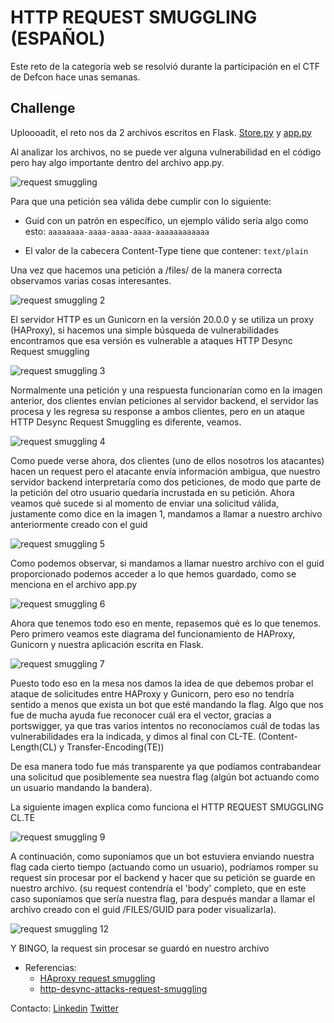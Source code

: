
# HTTP REQUEST SMUGGLING (ESPAÑOL)


Este reto de la categoría web se resolvió durante la participación en el CTF de Defcon hace unas semanas.


## Challenge


Uploooadit, el reto nos da 2 archivos escritos en Flask. [Store.py](https://drive.google.com/file/d/1Z_vWaLantTPysMckqwYrHkg1X6TzK8tb/view?usp=sharing) y [app.py](https://drive.google.com/file/d/1yMgQwd9WVGNqVnu9_UkV-0C2c5T4kXjh/view?usp=sharing)


Al analizar los archivos, no se puede ver alguna vulnerabilidad en el código pero hay algo importante dentro del archivo app.py.


![request smuggling](img/1.PNG)


Para que una petición sea válida debe cumplir con lo siguiente:

* Guid con un patrón en específico, un ejemplo válido sería algo como esto:
`aaaaaaaa-aaaa-aaaa-aaaa-aaaaaaaaaaaa`

* El valor de la cabecera Content-Type tiene que contener:
`text/plain`


Una vez que hacemos una petición a /files/  de la manera correcta observamos varias cosas interesantes.


![request smuggling 2](img/2.png)


El servidor HTTP es un Gunicorn en la versión 20.0.0 y se utiliza un proxy (HAProxy), si hacemos una simple búsqueda de vulnerabilidades encontramos que esa versión es vulnerable a ataques HTTP Desync Request smuggling


![request smuggling 3](img/3.PNG)


Normalmente una petición y una respuesta funcionarían como en la imagen anterior, dos clientes envían peticiones al servidor backend, el servidor las procesa y les regresa su response a ambos clientes, pero en un ataque HTTP Desync Request Smuggling es diferente, veamos.


![request smuggling 4](img/4.PNG)


Como puede verse ahora, dos clientes (uno de ellos nosotros los atacantes) hacen un request pero el atacante envía información ambigua, que nuestro servidor backend interpretaría como dos peticiones, de modo que parte de la petición del otro usuario quedaría incrustada en su petición.
Ahora veamos qué sucede si al momento de enviar una solicitud válida, justamente como dice en la imagen 1,  mandamos a llamar a nuestro archivo anteriormente creado con el guid 


![request smuggling 5](img/5.png)


Como podemos observar, si mandamos a llamar nuestro archivo con el guid proporcionado podemos acceder a lo que hemos guardado, como se menciona en el archivo app.py


![request smuggling 6](img/6.PNG)


Ahora que tenemos todo eso en mente, repasemos qué es lo que tenemos. Pero primero veamos este diagrama del funcionamiento de HAProxy, Gunicorn y nuestra aplicación escrita en Flask.


![request smuggling 7](img/7.jpeg)


Puesto todo eso en la mesa nos damos la idea de que debemos probar el ataque de solicitudes entre HAProxy y Gunicorn, pero eso no tendría sentido a menos que  exista un bot que esté mandando la flag. Algo que nos fue de mucha ayuda fue reconocer cuál era el vector, gracias a portswigger, ya que tras varios intentos no reconocíamos cuál de todas las vulnerabilidades era la indicada, y dimos al final con CL-TE. (Content-Length(CL) y Transfer-Encoding(TE))

De esa manera todo fue más transparente ya que podíamos contrabandear una solicitud que posiblemente sea nuestra flag (algún bot actuando como un usuario mandando la bandera).

La siguiente imagen explica como funciona el HTTP REQUEST SMUGGLING CL.TE


![request smuggling 9](img/9.png)


A continuación, como suponíamos que un bot estuviera enviando nuestra flag cada cierto tiempo (actuando como un usuario), podríamos romper su request sin procesar por el backend y hacer que su petición se guarde en nuestro archivo.
(su request contendría el 'body' completo, que en este caso suponíamos que sería nuestra flag, para después mandar a llamar el archivo creado con el guid /FILES/GUID para poder visualizarla).


![request smuggling 12](img/12.png)

  Y BINGO, la request sin procesar se guardó en nuestro archivo
  
  * Referencias: 
    * [HAproxy request smuggling](https://nathandavison.com/blog/haproxy-http-request-smuggling)
    * [http-desync-attacks-request-smuggling](https://portswigger.net/research/http-desync-attacks-request-smuggling-reborn)



Contacto: [Linkedin](https://www.linkedin.com/in/jairr/) [Twitter](https://twitter.com/_niggurath_)
